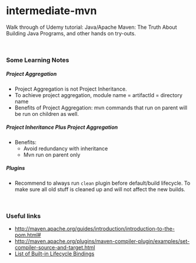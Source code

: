 # intermediate-mvn
Walk through of Udemy tutorial: Java/Apache Maven: The Truth About Building Java Programs, and other hands on try-outs.


&nbsp;
### Some Learning Notes ###
##### Project Aggregation #####
* Project Aggregation is not Project Inheritance. 
* To achieve project aggregation, module name = artifactId =  directory name
* Benefits of Project Aggregation: mvn commands that run on parent will be run on children as well. 
&nbsp;
    
##### Project Inheritance Plus Project Aggregation #####
* Benefits: 
  * Avoid redundancy with inheritance
  * Mvn run on parent only
&nbsp;

##### Plugins #####
* Recommend to always run `clean` plugin before default/build lifecycle. To make sure all old stuff is cleaned up
and will not affect the new builds. 



&nbsp;
&nbsp;
### Useful links ###
* http://maven.apache.org/guides/introduction/introduction-to-the-pom.html#
* http://maven.apache.org/plugins/maven-compiler-plugin/examples/set-compiler-source-and-target.html
* [List of Built-in Lifecycle Bindings](http://maven.apache.org/guides/introduction/introduction-to-the-lifecycle.html)

